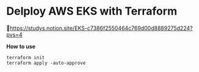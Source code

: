 # Delploy AWS EKS with Terraform

🔗https://studys.notion.site/EKS-c7386f2550464c769d00d8889275d224?pvs=4

**How to use**
```
terraform init
terraform apply -auto-approve
```